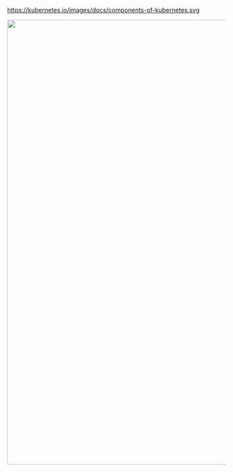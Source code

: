 https://kubernetes.io/images/docs/components-of-kubernetes.svg
<p align="center">
    <a href="https://github.com/ViktorUJ/cks"><img src="https://kubernetes.io/images/docs/components-of-kubernetes.svg" width="1440" height="1024" alt="SRE Learning Platform"/></a>
</p>
